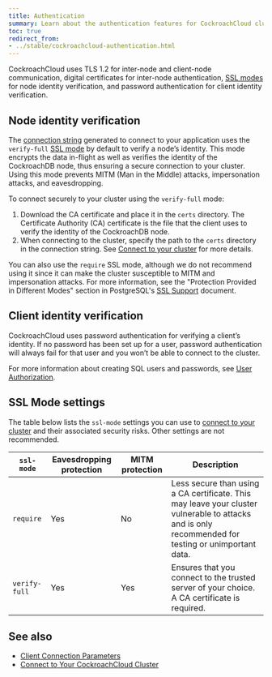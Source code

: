 ```yaml
---
title: Authentication
summary: Learn about the authentication features for CockroachCloud clusters.
toc: true
redirect_from:
- ../stable/cockroachcloud-authentication.html
---
```


CockroachCloud uses TLS 1.2 for inter-node and client-node communication, digital certificates for inter-node authentication, [SSL modes](#ssl-mode-settings) for node identity verification, and password authentication for client identity verification.

## Node identity verification

The [connection string](connect-to-your-cluster.html) generated to connect to your application uses the `verify-full` [SSL mode](https://www.postgresql.org/docs/11/libpq-ssl.html) by default to verify a node’s identity. This mode encrypts the data in-flight as well as verifies the identity of the CockroachDB node, thus ensuring a secure connection to your cluster. Using this mode prevents MITM (Man in the Middle) attacks, impersonation attacks, and eavesdropping.

To connect securely to your cluster using the `verify-full` mode:

1. Download the CA certificate and place it in the `certs` directory. The Certificate Authority (CA) certificate is the file that the client uses to verify the identity of the CockroachDB node.
2. When connecting to the cluster, specify the path to the `certs` directory in the connection string. See [Connect to your cluster](connect-to-your-cluster.html) for more details.

You can also use the `require` SSL mode, although we do not recommend using it since it can make the cluster susceptible to MITM and impersonation attacks. For more information, see the "Protection Provided in Different Modes" section in PostgreSQL's [SSL Support](https://www.postgresql.org/docs/9.4/libpq-ssl.html) document.

## Client identity verification

CockroachCloud uses password authentication for verifying a client’s identity. If no password has been set up for a user, password authentication will always fail for that user and you won’t be able to connect to the cluster.

For more information about creating SQL users and passwords, see [User Authorization](user-authorization.html).

## SSL Mode settings

The table below lists the `ssl-mode` settings you can use to [connect to your cluster](connect-to-your-cluster.html) and their associated security risks. Other settings are not recommended.

`ssl-mode` | Eavesdropping protection | MITM protection | Description
-------------|------------|------------|------------
`require` | Yes | No | Less secure than using a CA certificate. This may leave your cluster vulnerable to attacks and is only recommended for testing or unimportant data.
`verify-full` | Yes | Yes | Ensures that you connect to the trusted server of your choice. A CA certificate is required.

## See also

- [Client Connection Parameters](../stable/connection-parameters.html)
- [Connect to Your CockroachCloud Cluster](connect-to-your-cluster.html)
